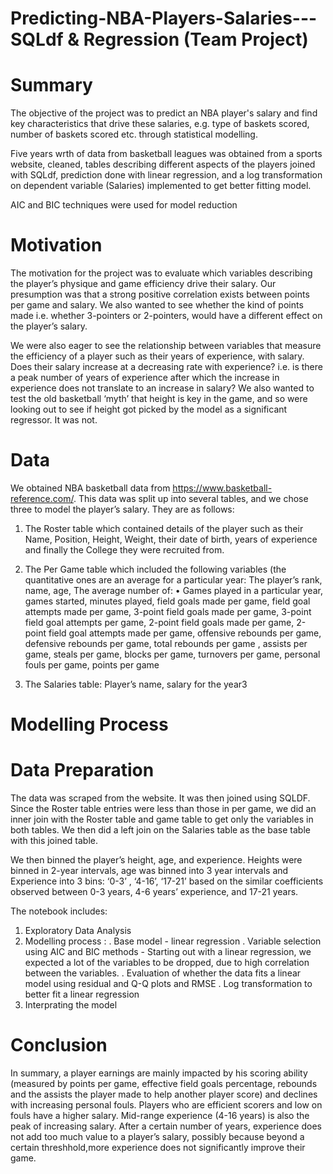# Predicting-NBA-Players-Salaries---SQLdf & Regression (Team Project)

# Summary
The objective of the project was to predict an NBA player's salary and find key characteristics that drive these salaries, e.g. type of baskets scored, number of baskets scored etc. through statistical modelling.

Five years wrth of data from basketball leagues was obtained from a sports website, cleaned, tables describing different aspects of the players joined with SQLdf, prediction done with linear regression, and a log transformation on dependent variable (Salaries) implemented to get better fitting model.

AIC and BIC techniques were used for model reduction


# Motivation
The motivation for the project was to evaluate which variables describing the player’s physique 
and game efficiency drive their salary. Our presumption was that a 
strong positive correlation exists between points per game and salary. We also wanted to see 
whether the kind of points made i.e. whether 3-pointers or 2-pointers, would have a different
effect on the player’s salary. 

We were also eager to see the relationship between variables 
that measure the efficiency of a player such as their years of experience, with salary. Does their 
salary increase at a decreasing rate with experience? i.e. is there a peak number of years of 
experience after which the increase in experience does not translate to an increase in salary?
We also wanted to test the old basketball ‘myth’ that height is key in the game, and so were 
looking out to see if height got picked by the model as a significant regressor. It was not.

# Data
We obtained NBA basketball data from https://www.basketball-reference.com/. This data was 
split up into several tables, and we chose three to model the player’s salary. They are as 
follows:

1. The Roster table which contained details of the player such as their Name, Position, 
Height, Weight, their date of birth, years of experience and finally the College they were 
recruited from. 

2. The Per Game table which included the following variables (the quantitative ones are an 
average for a particular year: The player’s rank, name, age,
The average number of:
• Games played in a particular year, games started, minutes played, field goals 
made per game, field goal attempts made per game, 3-point field goals made per 
game, 3-point field goal attempts per game, 2-point field goals made per game, 
2-point field goal attempts made per game, offensive rebounds per game, 
defensive rebounds per game, total rebounds per game , assists per game, steals 
per game, blocks per game, turnovers per game, personal fouls per game, points 
per game

3. The Salaries table: Player’s name, salary for the year3

# Modelling Process

# Data Preparation
The data was scraped from the website. It was then joined using 
SQLDF. Since the Roster table entries were less than those in per game, we did an inner join 
with the Roster table and game table to get only the variables in both tables. We then did a left 
join on the Salaries table as the base table with this joined table.

We then binned the player’s height, age, and experience. Heights were binned in 2-year
intervals, age was binned into 3 year intervals and Experience into 3 bins: ‘0-3’ , ‘4-16’, ‘17-21’ 
based on the similar coefficients observed between 0-3 years, 4-6 years’ experience, and 17-21 
years.

The notebook includes:
1. Exploratory Data Analysis
2. Modelling process :
      . Base model - linear regression
      . Variable selection using AIC and BIC methods - Starting out with a linear regression, we expected a lot of the variables to be dropped, due to high 
correlation between the variables.
      . Evaluation of whether the data fits a linear model using residual and Q-Q plots and RMSE
      . Log transformation to better fit a linear regression
3. Interprating the model

# Conclusion
In summary, a player earnings are mainly impacted by his scoring ability (measured 
by points per game, effective field goals percentage, rebounds and the assists the player made 
to help another player score) and declines with increasing personal fouls. Players who are 
efficient scorers and low on fouls have a higher salary. Mid-range experience (4-16 years) is also 
the peak of increasing salary. After a certain number of years, experience does not add too
much value to a player’s salary, possibly because beyond a certain threshhold,more experience does not significantly improve their game.
